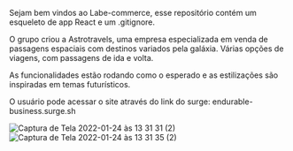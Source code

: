 Sejam bem vindos ao Labe-commerce, esse repositório contém um esqueleto de app React e um .gitignore.


O grupo criou a Astrotravels, uma empresa especializada em venda de passagens espaciais com destinos variados pela galáxia.
Várias opções de viagens, com passagens de ida e volta.

As funcionalidades estão rodando como o esperado e as estilizações são inspiradas em temas futurísticos.


O usuário pode acessar o site através do link do surge: endurable-business.surge.sh

![Captura de Tela 2022-01-24 às 13 31 31 (2)](https://user-images.githubusercontent.com/88689419/150823992-dbbc11ba-ab0b-4c49-ad93-4708f61e162b.png)
![Captura de Tela 2022-01-24 às 13 31 35 (2)](https://user-images.githubusercontent.com/88689419/150824033-2b33deb7-2b5b-4fb2-b0ba-989b49c3f27e.png)
